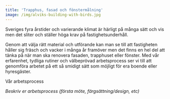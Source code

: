 ```yaml
---
title: 'Trapphus, fasad och fönstermålning'
image: /img/alviks-building-with-birds.jpg
---
```

Sveriges fyra årstider och varierande klimat är härligt på många sätt och vis men det sliter och ställer höga krav på fastighetsunderhåll.

Genom att välja rätt material och utförande kan man se till att fastigheten håller sig fräsch och vacker i många år framöver men det finns en hel del att tänka på när man ska renovera fasaden, trapphuset eller fönster. Med vår erfarenhet, tydliga rutiner och välbeprövad arbetsprocess ser vi till att genomföra arbetet på ett så smidigt sätt som möjligt för era boende eller hyresgäster.

Vår arbetsprocess

_Beskriv er arbetsprocess (första möte, färgsättning/design, etc)_
